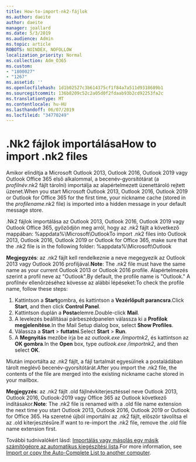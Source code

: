 ```yaml
---
title: How-to-import-nk2-fájlok
ms.author: daeite
author: daeite
manager: joallard
ms.date: 5/3/2019
ms.audience: Admin
ms.topic: article
ROBOTS: NOINDEX, NOFOLLOW
localization_priority: Normal
ms.collection: Adm_O365
ms.custom:
- "1800027"
- "1267"
ms.assetid: ''
ms.openlocfilehash: 1d1b02527c3b614375cf1f84a7a511d9318689b1
ms.sourcegitcommit: 136b8209c52c2a05d0f2fdaab93b2cd92253fa2c
ms.translationtype: MT
ms.contentlocale: hu-HU
ms.lasthandoff: 06/07/2019
ms.locfileid: "34770249"
---
```

# <a name="how-to-import-nk2-files"></a><span data-ttu-id="9541a-102">.Nk2 fájlok importálása</span><span class="sxs-lookup"><span data-stu-id="9541a-102">How to import .nk2 files</span></span> 

<span data-ttu-id="9541a-103">Amikor elindítja a Microsoft Outlook 2013, Outlook 2016, Outlook 2019 vagy Outlook Office 365 első alkalommal, a becenév-gyorsítótárat (a *profilnév*.nk2 fájlt tárolni) importálja az alapértelmezett üzenettároló rejtett üzenet.</span><span class="sxs-lookup"><span data-stu-id="9541a-103">When you start Microsoft Outlook 2013, Outlook 2016, Outlook 2019 or Outlook for Office 365 for the first time, your nickname cache (stored in the *profilename*.nk2 file) is imported into a hidden message in your default message store.</span></span>

<span data-ttu-id="9541a-104">.Nk2 fájlok importálása az Outlook 2013, Outlook 2016, Outlook 2019 vagy Outlook Office 365, győződjön meg arról, hogy az .nk2 fájlt a következő mappában: %appdata%\Microsoft\Outlook</span><span class="sxs-lookup"><span data-stu-id="9541a-104">To import .nk2 files into Outlook 2013, Outlook 2016, Outlook 2019 or Outlook for Office 365, make sure that the .nk2 file is in the following folder: %appdata%\Microsoft\Outlook</span></span>

<span data-ttu-id="9541a-105">**Megjegyzés**: az .nk2 fájlt kell rendelkeznie a neve megegyezik az Outlook 2013 vagy Outlook 2016 profiljával.</span><span class="sxs-lookup"><span data-stu-id="9541a-105">**Note**: The .nk2 file must have the same name as your current Outlook 2013 or Outlook 2016 profile.</span></span> <span data-ttu-id="9541a-106">Alapértelmezés szerint a profil neve az "Outlook".</span><span class="sxs-lookup"><span data-stu-id="9541a-106">By default, the profile name is "Outlook."</span></span> <span data-ttu-id="9541a-107">A profilnév ellenőrzéséhez kövesse az alábbi lépéseket:</span><span class="sxs-lookup"><span data-stu-id="9541a-107">To check the profile name, follow these steps:</span></span> 
1. <span data-ttu-id="9541a-108">Kattintson a **Start**gombra, és kattintson a **Vezérlőpult parancsra**.</span><span class="sxs-lookup"><span data-stu-id="9541a-108">Click **Start**, and then click **Control Panel**.</span></span>
2. <span data-ttu-id="9541a-109">Kattintson duplán a **Posta**elemre.</span><span class="sxs-lookup"><span data-stu-id="9541a-109">Double-click **Mail**.</span></span>
3. <span data-ttu-id="9541a-110">A levelezés beállításai párbeszédpanelen válassza ki a **Profilok megjelenítése**.</span><span class="sxs-lookup"><span data-stu-id="9541a-110">In the Mail Setup dialog box, select **Show Profiles**.</span></span>
4. <span data-ttu-id="9541a-111">Válassza a **Start** > **futtatni**.</span><span class="sxs-lookup"><span data-stu-id="9541a-111">Select **Start** > **Run**.</span></span>
5. <span data-ttu-id="9541a-112">A **Megnyitás** mezőbe írja be az *outlook.exe /importnk2*, és kattintson az **OK gombra**.</span><span class="sxs-lookup"><span data-stu-id="9541a-112">In the **Open** box, type *outlook.exe /importnk2*, and then select **OK**.</span></span> 

<span data-ttu-id="9541a-113">Miután importálta az .nk2 fájlt, a fájl tartalmát egyesülnek a postaládában tárolt meglévő becenév-gyorsítótárát.</span><span class="sxs-lookup"><span data-stu-id="9541a-113">After you import the .nk2 file, the contents of the file are merged into the existing nickname cache stored in your mailbox.</span></span>

<span data-ttu-id="9541a-114">**Megjegyzés**: az .nk2 fájlt .old fájlnévkiterjesztéssel neve Outlook 2013, Outlook 2016, Outlook-2019 vagy Office 365 az Outlook következő indításakor.</span><span class="sxs-lookup"><span data-stu-id="9541a-114">**Note**: The .nk2 file is renamed with a .old file name extension the next time you start Outlook 2013, Outlook 2016, Outlook 2019 or Outlook for Office 365.</span></span> <span data-ttu-id="9541a-115">Ha szeretné újból importálni az .nk2 fájlt, először távolítsa el az .old kiterjesztésűre.</span><span class="sxs-lookup"><span data-stu-id="9541a-115">If want to re-import the .nk2 file, remove the .old file name extension first.</span></span>

<span data-ttu-id="9541a-116">További tudnivalókért lásd: [Importálás vagy másolás egy másik számítógépre az automatikus kiegészítési lista](https://support.microsoft.com/help/2806550/how-to-import-nk2-files-into-outlook%).</span><span class="sxs-lookup"><span data-stu-id="9541a-116">For more information, see [Import or copy the Auto-Complete List to another computer](https://support.microsoft.com/help/2806550/how-to-import-nk2-files-into-outlook%).</span></span>